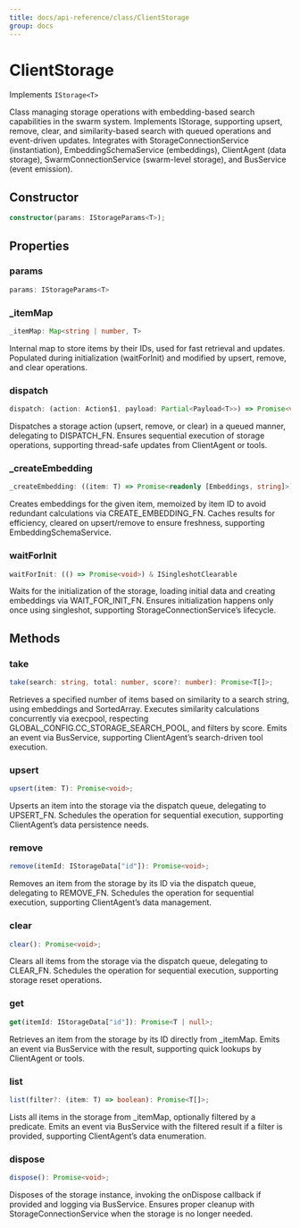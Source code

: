 ```yaml
---
title: docs/api-reference/class/ClientStorage
group: docs
---
```


# ClientStorage

Implements `IStorage<T>`

Class managing storage operations with embedding-based search capabilities in the swarm system.
Implements IStorage, supporting upsert, remove, clear, and similarity-based search with queued operations and event-driven updates.
Integrates with StorageConnectionService (instantiation), EmbeddingSchemaService (embeddings), ClientAgent (data storage),
SwarmConnectionService (swarm-level storage), and BusService (event emission).

## Constructor

```ts
constructor(params: IStorageParams<T>);
```

## Properties

### params

```ts
params: IStorageParams<T>
```

### _itemMap

```ts
_itemMap: Map<string | number, T>
```

Internal map to store items by their IDs, used for fast retrieval and updates.
Populated during initialization (waitForInit) and modified by upsert, remove, and clear operations.

### dispatch

```ts
dispatch: (action: Action$1, payload: Partial<Payload<T>>) => Promise<void>
```

Dispatches a storage action (upsert, remove, or clear) in a queued manner, delegating to DISPATCH_FN.
Ensures sequential execution of storage operations, supporting thread-safe updates from ClientAgent or tools.

### _createEmbedding

```ts
_createEmbedding: ((item: T) => Promise<readonly [Embeddings, string]>) & IClearableMemoize<string | number> & IControlMemoize<string | number, Promise<readonly [Embeddings, string]>>
```

Creates embeddings for the given item, memoized by item ID to avoid redundant calculations via CREATE_EMBEDDING_FN.
Caches results for efficiency, cleared on upsert/remove to ensure freshness, supporting EmbeddingSchemaService.

### waitForInit

```ts
waitForInit: (() => Promise<void>) & ISingleshotClearable
```

Waits for the initialization of the storage, loading initial data and creating embeddings via WAIT_FOR_INIT_FN.
Ensures initialization happens only once using singleshot, supporting StorageConnectionService’s lifecycle.

## Methods

### take

```ts
take(search: string, total: number, score?: number): Promise<T[]>;
```

Retrieves a specified number of items based on similarity to a search string, using embeddings and SortedArray.
Executes similarity calculations concurrently via execpool, respecting GLOBAL_CONFIG.CC_STORAGE_SEARCH_POOL, and filters by score.
Emits an event via BusService, supporting ClientAgent’s search-driven tool execution.

### upsert

```ts
upsert(item: T): Promise<void>;
```

Upserts an item into the storage via the dispatch queue, delegating to UPSERT_FN.
Schedules the operation for sequential execution, supporting ClientAgent’s data persistence needs.

### remove

```ts
remove(itemId: IStorageData["id"]): Promise<void>;
```

Removes an item from the storage by its ID via the dispatch queue, delegating to REMOVE_FN.
Schedules the operation for sequential execution, supporting ClientAgent’s data management.

### clear

```ts
clear(): Promise<void>;
```

Clears all items from the storage via the dispatch queue, delegating to CLEAR_FN.
Schedules the operation for sequential execution, supporting storage reset operations.

### get

```ts
get(itemId: IStorageData["id"]): Promise<T | null>;
```

Retrieves an item from the storage by its ID directly from _itemMap.
Emits an event via BusService with the result, supporting quick lookups by ClientAgent or tools.

### list

```ts
list(filter?: (item: T) => boolean): Promise<T[]>;
```

Lists all items in the storage from _itemMap, optionally filtered by a predicate.
Emits an event via BusService with the filtered result if a filter is provided, supporting ClientAgent’s data enumeration.

### dispose

```ts
dispose(): Promise<void>;
```

Disposes of the storage instance, invoking the onDispose callback if provided and logging via BusService.
Ensures proper cleanup with StorageConnectionService when the storage is no longer needed.
